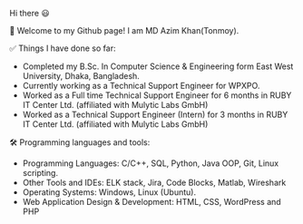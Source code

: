 Hi there :smiley:

💼 Welcome to my Github page! I am MD Azim Khan(Tonmoy).


✅ Things I have done so far:

- Completed my B.Sc. In Computer Science & Engineering form East West University, Dhaka, Bangladesh.
- Currently working as a Technical Support Engineer for WPXPO.
- Worked as a Full time Technical Support Engineer for 6 months in RUBY IT Center Ltd. (affiliated with Mulytic Labs GmbH)
- Worked as a Technical Support Engineer (Intern) for 3 months in RUBY IT Center Ltd. (affiliated with Mulytic Labs GmbH)

🛠️ Programming languages and tools:

- Programming Languages: C/C++, SQL, Python, Java OOP, Git, Linux scripting.
- Other Tools and IDEs: ELK stack, Jira, Code Blocks, Matlab, Wireshark
- Operating Systems: Windows, Linux (Ubuntu).
- Web Application Design & Development: HTML, CSS, WordPress and PHP
